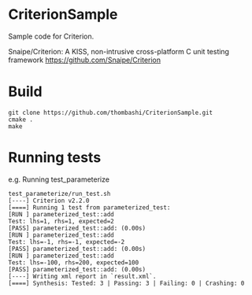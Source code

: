 # CriterionSample
Sample code for Criterion.

Snaipe/Criterion: A KISS, non-intrusive cross-platform C unit testing framework
https://github.com/Snaipe/Criterion


# Build
```console
git clone https://github.com/thombashi/CriterionSample.git
cmake .
make
```


# Running tests
e.g. Running test_parameterize

```console
test_parameterize/run_test.sh
[----] Criterion v2.2.0
[====] Running 1 test from parameterized_test:
[RUN ] parameterized_test::add
Test: lhs=1, rhs=1, expected=2
[PASS] parameterized_test::add: (0.00s)
[RUN ] parameterized_test::add
Test: lhs=-1, rhs=-1, expected=-2
[PASS] parameterized_test::add: (0.00s)
[RUN ] parameterized_test::add
Test: lhs=-100, rhs=200, expected=100
[PASS] parameterized_test::add: (0.00s)
[----] Writing xml report in `result.xml`.
[====] Synthesis: Tested: 3 | Passing: 3 | Failing: 0 | Crashing: 0
```
